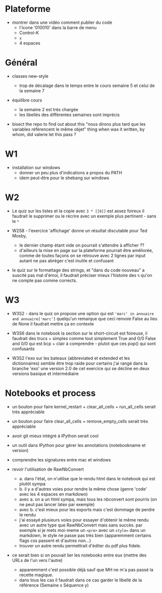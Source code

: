 Plateforme
=======

* montrer dans une vidéo comment publier du code
  * l'icone '010010' dans la barre de menu
  * Control-K
  * `x`
  * 4 espaces

Général
=======

 * classes new-style
   * trop de décalage dans le temps entre le cours semaine 5
     et celui de la semaine 7

 * équilibre cours
   * la semaine 2 est très chargée
   * les libellés des différentes semaines sont imprécis

 * bisect the repo to find out about this
   "nous dirons plus tard que les variables référencent le même objet" thing
   when was it written, by whom, did valerie let this pass ?

W1
===

 * installation sur windows
   * donner un peu plus d'indications a propos du PATH
   * idem peut-être pour le shebang sur windows

W2
===

 * Le quiz sur les listes et la copie avec `3 * [[0]]` est assez foireux
   il faudrait le supprimer ou le récrire avec un exemple plus
   pertinent - sans le `*`

 * W2S8 - l'exercice 'affichage' donne un résultat discutable pour Ted Mosby,
   * le dernier champ étant vide on pourrait s'attendre à afficher ??
   * d'ailleurs la mise en page sur la plateforme pourrait être améliorée,
     comme de toutes façons on se retrouve avec 2 lignes par input
     autant ne pas abréger c'est inutile et confusant

 * le quiz sur le formattage des strings, et "dans du code nouveau"
   a suscité pas mal d'émoi, il faudrait préciser mieux l'histoire
   des `%` qu'on ne compte pas comme corrects.

W3
===

 * W3S2 - dans le quiz on propose une option qui est `'marc' in annuaire and annuaire['marc']`
   quelqu'un remarque que ceci renvoie False au lieu de None
   il faudrait mettre ça en contexte

 * W3S6 dans le notebook la section sur le short-circuit est foireuse,
   il faudrait des trucs + simples comme tout simplement
   True and 0/0
   False and 0/0
   qui est bcp + clair à comprendre - plutot que ces pop() qui sont confusants

 * W3S2 l'exo sur les bateaux (abbreviated et extended et les dictionnaires)
   semble être trop raide pour certains
   j'ai rangé dans la branche 'exo' une version 2.0 de cet exercice
   qui se décline en deux versions basique et intermédiaire

Notebooks et process
====================
 * un bouton pour faire kernel_restart + clear_all_cells + run_all_cells serait très appréciable
 * un bouton pour faire clear_all_cells + remove_empty_cells serait très appréciable
 * avoir git mieux intégré à IPython serait cool
 * un outil dans IPython pour gérer les annotations (notebookname et version)
 * comprendre les signatures entre mac et windows
 * revoir l'utilisation de RawNbConvert
   * a. dans l'état, on n'utilise que le rendu html dans le notebook qui est plutôt sympa
   * b. il y a d'autres voies pour rendre la même chose (genre 'code' avec les 4 espaces en markdown)
   * avec a. on a un html sympa, mais tous les nbconvert sont pourris (on ne peut pas lancer latex par exemple)
   * avec b. c'est mieux pour les exports mais c'est dommage de perdre le rendu
   * j'ai essayé plusieurs voies pour essayer d'obtenir le même rendu
   avec un autre type que RawNbConvert mais sans succès. par exemple
   si je mets moi-meme un `<pre>` avec un `style=` dans un markdown,
   le style ne passe pas très bien (apparemment certains flags css passent et d'autres non...)
   * trouver un autre rendu permettrait d'éditer du pdf plus fidele.

 * ce serait bien si on pouvait lier les notebooks entre eux (mettre des URLs de l'un vers l'autre)
   * apparemment c'est possible déjà sauf que MH ne m'a pas passé la recette magique.
   * dans tous les cas il faudrait dans ce cas garder le libellé de la référence (Semaine x Séquence y)
